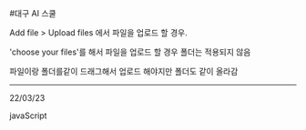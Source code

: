 #대구 AI 스쿨

Add file > Upload files 에서 파일을 업로드 할 경우.

'choose your files'를 해서 파일을 업로드 할 경우 폴더는 적용되지 않음

파일이랑 폴더를같이 드래그해서 업로드 해야지만 폴더도 같이 올라감

---------------------------------------------------------------------------

22/03/23

javaScript
